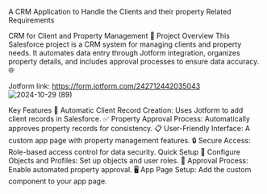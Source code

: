 A CRM Application to Handle the Clients and their property Related Requirements

CRM for Client and Property Management 🏢
Project Overview
This Salesforce project is a CRM system for managing clients and property needs. It automates data entry through Jotform integration, organizes property details, and includes approval processes to ensure data accuracy. 🌐

Jotform link: https://form.jotform.com/242712442035043
![2024-10-29 (89)](https://github.com/user-attachments/assets/6e417456-885a-4375-84a4-542681a5730d)


Key Features
🔄 Automatic Client Record Creation: Uses Jotform to add client records in Salesforce.
✅ Property Approval Process: Automatically approves property records for consistency.
📋 User-Friendly Interface: A custom app page with property management features.
🔒 Secure Access: Role-based access control for data security.
Quick Setup
📂 Configure Objects and Profiles: Set up objects and user roles.
🚦 Approval Process: Enable automated property approval.
🖥️ App Page Setup: Add the custom component to your app page.
